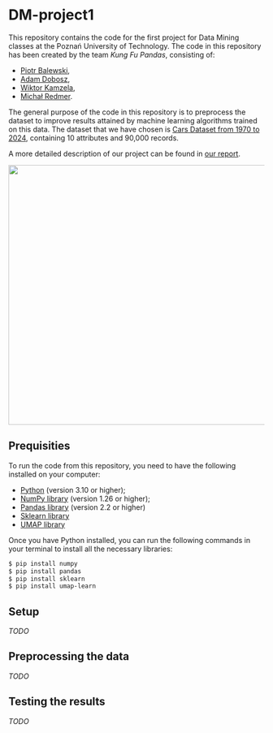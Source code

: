 # DM-project1

This repository contains the code for the first project for Data Mining classes at the Poznań University of Technology. The code in this repository has been created by the team *Kung Fu Pandas*, consisting of:
- [Piotr Balewski](https://github.com/PBalewski),
- [Adam Dobosz](https://github.com/addobosz),
- [Wiktor Kamzela](https://github.com/Wector1),
- [Michał Redmer](https://github.com/MichalRedm).

The general purpose of the code in this repository is to preprocess the dataset to improve results attained by machine learning algorithms trained on this data. The dataset that we have chosen is [Cars Dataset from 1970 to 2024](https://www.kaggle.com/datasets/meruvulikith/90000-cars-data-from-1970-to-2024), containing 10 attributes and 90,000 records.

A more detailed description of our project can be found in [our report](https://github.com/MichalRedm/DM-project1/blob/main/report.pdf).

<img src="https://th.bing.com/th/id/OIG2.26ZnBEQYoNzIV2nJ2hJO?pid=ImgGn" style="width: 512px;" />

## Prequisities

To run the code from this repository, you need to have the following installed on your computer:
- [Python](https://www.python.org/downloads/) (version 3.10 or higher);
- [NumPy library](https://numpy.org/) (version 1.26 or higher);
- [Pandas library](https://pandas.pydata.org/) (version 2.2 or higher)
- [Sklearn library](https://scikit-learn.org/stable/)
- [UMAP library](https://umap-learn.readthedocs.io/en/latest/)

Once you have Python installed, you can run the following commands in your terminal to install all the necessary libraries:
```bash
$ pip install numpy
$ pip install pandas
$ pip install sklearn
$ pip install umap-learn
```

## Setup

*TODO*

## Preprocessing the data

*TODO*

## Testing the results

*TODO*
